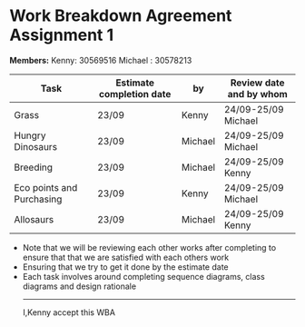 # Work Breakdown Agreement Assignment 1

**Members:**
    Kenny: 30569516
    Michael : 30578213

Task | Estimate completion date  | by|Review date and by whom
---------|----------|---------|---------
 Grass| 23/09 | Kenny |24/09-25/09 Michael
 Hungry Dinosaurs | 23/09 | Michael| 24/09-25/09 Michael
 Breeding | 23/09 | Michael| 24/09-25/09 Kenny
 Eco points and Purchasing | 23/09 | Kenny|24/09-25/09 Michael
 Allosaurs | 23/09 | Michael|24/09-25/09 Kenny

* Note that we will be reviewing each other works after completing to ensure that
that we are satisfied with each others work
* Ensuring that we try to get it done by the estimate date 
* Each task involves around completing sequence diagrams, class diagrams and design rationale
  ___
  I,Kenny accept this WBA